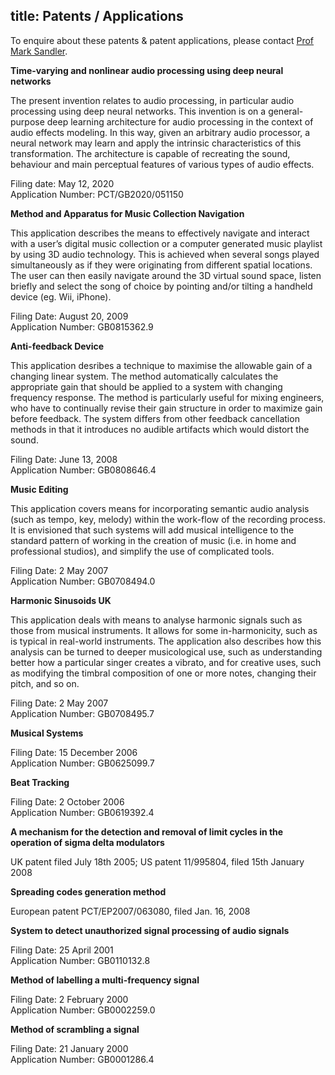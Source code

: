 title: Patents / Applications
-----------------------------

To enquire about these patents & patent applications, please contact [Prof Mark Sandler](mailto:mark.sandler@qmul.ac.uk).

**Time-varying and nonlinear audio processing using deep neural networks**

The present invention relates to audio processing, in particular audio processing using deep neural networks. This invention is on a general-purpose deep learning architecture for audio processing in the context of audio effects modeling. In this way, given an arbitrary audio processor, a neural network may learn and apply the intrinsic characteristics of this transformation. The architecture is capable of recreating the sound, behaviour and main perceptual features of various types of audio effects. 

Filing date: May 12, 2020<br>
Application Number: PCT/GB2020/051150

**Method and Apparatus for Music Collection Navigation**

This application describes the means to effectively navigate and interact with a user’s digital music collection or a computer generated music playlist by using 3D audio technology. This is achieved when several songs played simultaneously as if they were originating from different spatial locations. The user can then easily navigate around the 3D virtual sound space, listen briefly and select the song of choice by pointing and/or tilting a handheld device (eg. Wii, iPhone).

Filing Date: August 20, 2009<br>
Application Number: GB0815362.9

**Anti-feedback Device**

This application desribes a technique to maximise the allowable gain of a changing linear system. The method automatically calculates the appropriate gain that should be applied to a system with changing frequency response. The method is particularly useful for mixing engineers, who have to continually revise their gain structure in order to maximize gain before feedback. The system differs from other feedback cancellation methods in that it introduces no audible artifacts which would distort the sound.

Filing Date: June 13, 2008<br>
Application Number: GB0808646.4

**Music Editing**

This application covers means for incorporating semantic audio analysis (such as tempo, key, melody) within the work-flow of the recording process. It is envisioned that such systems will add musical intelligence to the standard pattern of working in the creation of music (i.e. in home and professional studios), and simplify the use of complicated tools.

Filing Date: 2 May 2007<br>
Application Number: GB0708494.0

**Harmonic Sinusoids UK**

This application deals with means to analyse harmonic signals such as those from musical instruments. It allows for some in-harmonicity, such as is typical in real-world instruments. The application also describes how this analysis can be turned to deeper musicological use, such as understanding better how a particular singer creates a vibrato, and for creative uses, such as modifying the timbral composition of one or more notes, changing their pitch, and so on.

Filing Date: 2 May 2007<br> 
Application Number: GB0708495.7

**Musical Systems** 

Filing Date: 15 December 2006<br>
Application Number: GB0625099.7

**Beat Tracking** 

Filing Date: 2 October 2006<br>
Application Number: GB0619392.4

**A mechanism for the detection and removal of limit cycles in the operation of sigma delta modulators** 

UK patent filed July 18th 2005; US patent 11/995804, filed 15th January 2008

**Spreading codes generation method** 

European patent PCT/EP2007/063080, filed Jan. 16, 2008

**System to detect unauthorized signal processing of audio signals** 

Filing Date: 25 April 2001<br>
Application Number: GB0110132.8

**Method of labelling a multi-frequency signal** 

Filing Date: 2 February 2000<br> 
Application Number: GB0002259.0

**Method of scrambling a signal** 

Filing Date: 21 January 2000<br> 
Application Number: GB0001286.4

